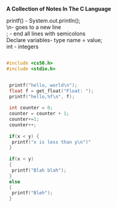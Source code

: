 **A Collection of Notes In The C Language**

printf() - System.out.println(); 
<br> \n- goes to a new line
<br> ; - end all lines with semicolons
<br> Declare variables- type name = value;
<br> int - integers

```C

#include <cs50.h>
#include <stdio.h>


 printf("hello, world\n");
 float f = get_float("Float: ");
 printf("hello,%f\n", f);
 
 int counter = 0; 
 counter = counter + 1;
 counter+=1;
 counter++; 
 
 if(x < y) {
  printf("x is less than y\n")"
 }
 
 if(x < y) 
 {
  printf("Blah blah");
 }
 else 
 {
  printf("Bleh");
 }
 
 
```

